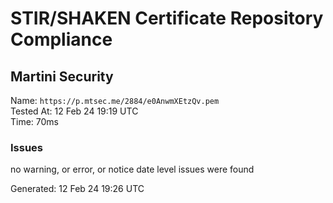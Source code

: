 # STIR/SHAKEN Certificate Repository Compliance

## Martini Security

Name: `https://p.mtsec.me/2884/e0AnwmXEtzQv.pem`\
Tested At: 12 Feb 24 19:19 UTC\
Time: 70ms

### Issues

no warning, or error, or notice date level issues were found

Generated: 12 Feb 24 19:26 UTC